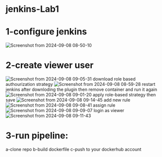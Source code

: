 # jenkins-Lab1
# 1-configure jenkins
![Screenshot from 2024-09-08 08-50-10](https://github.com/user-attachments/assets/345ab299-d752-4dc5-92b2-9354efcda4a8)
# 2-create viewer user
![Screenshot from 2024-09-08 09-05-31](https://github.com/user-attachments/assets/bfd708c8-843b-45c9-964a-8bf47f260742)
download role based authourization strategy 
![Screenshot from 2024-09-08 08-59-28](https://github.com/user-attachments/assets/77ce66ca-cc35-4d0f-b5ce-367e50164973)
restart jenkins after downloding the plugin then remove container and run it again
![Screenshot from 2024-09-08 09-01-20](https://github.com/user-attachments/assets/23370484-57cb-468e-a841-9a29e0ba2706)
apply role-based strategy then save
![Screenshot from 2024-09-08 09-14-45](https://github.com/user-attachments/assets/f56b9e51-293b-4dec-a570-0280ba35fffd)
add new rule
![Screenshot from 2024-09-08 09-08-41](https://github.com/user-attachments/assets/a1759ce8-5987-4051-b96a-93147879093e)
assign rule
![Screenshot from 2024-09-08 09-09-07](https://github.com/user-attachments/assets/7dcc97ae-87d1-4510-a994-c6f457809f58)
login as viewer
![Screenshot from 2024-09-08 09-11-43](https://github.com/user-attachments/assets/df702796-4a3e-48a1-a446-4f4588c9b8c2)
# 3-run pipeline:
a-clone repo
b-build dockerfile
c-push to your dockerhub account
